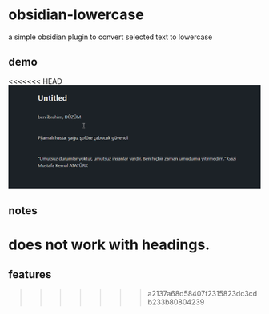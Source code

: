 # obsidian-lowercase
a simple obsidian plugin to convert selected text to lowercase

## demo
<<<<<<< HEAD
![demo](/img/test.gif)

## notes
does not work with headings.
=======


## features
>>>>>>> a2137a68d58407f2315823dc3cdb233b80804239
